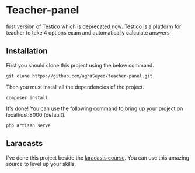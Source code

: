 # Teacher-panel

first version of Testico which is deprecated now.
Testico is a platform for teacher to take 4 options exam and automatically calculate answers

## Installation
First you should clone this project using the below command.

```
git clone https://github.com/aghaSeyed/teacher-panel.git
```

Then you must install all the dependencies of the project.

```
composer install
```

It's done! You can use the following command to bring up your project on localhost:8000 (default).

```
php artisan serve
```

## Laracasts
I've done this project beside the [laracasts course](https://laracasts.com/series/laravel-6-from-scratch). You can use
this amazing source to level up your skills.
